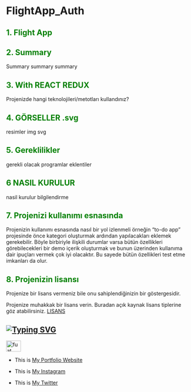# FlightApp_Auth 

  

## <span style="color: green"> 1. Flight App </span> 

 

## <span style="color: green"> 2. Summary </span> 

 

Summary summary summary  

 

## <span style="color: green"> 3. With REACT REDUX </span> 

 

Projenizde hangi teknolojileri/metotları kullandınız? 

## <span style="color: green"> 4. GÖRSELLER .svg   </span> 
resimler img svg
## <span style="color: green"> 5. Gereklilikler </span> 
gerekli olacak programlar eklentiler
## <span style="color: green"> 6 NASIL KURULUR </span> 
nasil kurulur bilgilendirme
## <span style="color: green"> 7. Projenizi kullanımı esnasında </span> 
Projenizin kullanımı esnasında nasıl bir yol izlenmeli örneğin “to-do app” projesinde önce kategori oluşturmak ardından yapılacakları eklemek gerekebilir. Böyle birbiriyle ilişkili durumlar varsa bütün özellikleri görebilecekleri bir demo içerik oluşturmak ve bunun üzerinden kullanıma dair ipuçları vermek çok iyi olacaktır. Bu sayede bütün özellikleri test etme imkanları da olur. 
## <span style="color: green"> 8. Projenizin lisansı </span> 
Projenize bir lisans vermeniz bile onu sahiplendiğinizin bir göstergesidir. 

Projenize muhakkak bir lisans verin. Buradan açık kaynak lisans tiplerine göz atabilirsiniz.
<a href="http://ozgurlisanslar.org.tr/" target="_blank">LISANS</a> 
 

## [![Typing SVG](https://readme-typing-svg.herokuapp.com?font=Timmana&size=30&duration=6000&color=F74747&center=true&vCenter=true&lines=%F0%9F%94%97+Connect+with+me)](https://git.io/typing-svg) 

 

<p align="left"> 

<a href="https://www.linkedin.com/in/fuat-sevin%C3%A7-6a7969217/" target="blank"><img align="center" src="https://raw.githubusercontent.com/rahuldkjain/github-profile-readme-generator/master/src/images/icons/Social/linked-in-alt.svg" alt="fuat sevinc" height="30" width="40" /></a> 

</p> 

- This is <a href="http://fuatsevinc.com/" target="_blank">My Portfolio Website</a> 

- This is <a href="https://www.instagram.com/fuatsevinc66/" target="_blank">My Instagram</a> 

- This is <a href="https://twitter.com/FuatSevinc_" target="_blank">My Twitter</a> 

 
